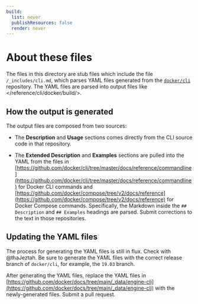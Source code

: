 ```yaml
---
build:
  list: never
  publishResources: false
  render: never
---
```


# About these files

The files in this directory are stub files which include the file
`/_includes/cli.md`, which parses YAML files generated from the
[`docker/cli`](https://github.com/docker/cli) repository. The YAML files
are parsed into output files like
</reference/cli/docker/build/>.

## How the output is generated

The output files are composed from two sources:

- The **Description** and **Usage** sections comes directly from
  the CLI source code in that repository.

- The **Extended Description** and **Examples** sections are pulled into the
  YAML from the files in [https://github.com/docker/cli/tree/master/docs/reference/commandline](https://github.com/docker/cli/tree/master/docs/reference/commandline) for Docker CLI commands and [https://github.com/docker/compose/tree/v2/docs/reference](https://github.com/docker/compose/tree/v2/docs/reference) for Docker Compose commands.
  Specifically, the Markdown inside the `## Description` and `## Examples`
  headings are parsed. Submit corrections to the text in those repositories.

## Updating the YAML files

The process for generating the YAML files is still in flux. Check with
@thaJeztah. Be sure to generate the YAML files with the correct
release branch of `docker/cli`, for example, the `19.03` branch.

After generating the YAML files, replace the YAML files in
[https://github.com/docker/docs/tree/main/_data/engine-cli](https://github.com/docker/docs/tree/main/_data/engine-cli)
with the newly-generated files. Submit a pull request.
